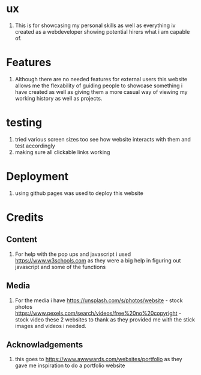  

# ux
1. This is for showcasing my personal skills as well as everything iv created as a webdeveloper showing potential hirers what i am capable of.


# Features
1. Although there are no needed features for external users this website allows me the  flexability of guiding people to showcase something i have created as well as giving them a more casual way of viewing my working history as well as projects.

# testing
1. tried various screen sizes too see how website interacts with them and test accordingly
1. making sure all clickable links working

# Deployment
1. using github pages was used to deploy this website 

# Credits

## Content 
1. For help with the pop ups and javascript i used https://www.w3schools.com as they were a big help in figuring out javascript and some of the functions 

## Media
1. For the media i have https://unsplash.com/s/photos/website - stock photos https://www.pexels.com/search/videos/free%20no%20copyright - stock video
these 2 websites to thank as they provided me with the stick images and videos i needed.

## Acknowladgements
1. this goes to https://www.awwwards.com/websites/portfolio as they gave me inspiration to do a portfolio website